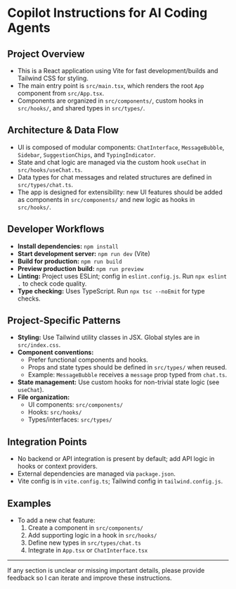 # Copilot Instructions for AI Coding Agents

## Project Overview
- This is a React application using Vite for fast development/builds and Tailwind CSS for styling.
- The main entry point is `src/main.tsx`, which renders the root `App` component from `src/App.tsx`.
- Components are organized in `src/components/`, custom hooks in `src/hooks/`, and shared types in `src/types/`.

## Architecture & Data Flow
- UI is composed of modular components: `ChatInterface`, `MessageBubble`, `Sidebar`, `SuggestionChips`, and `TypingIndicator`.
- State and chat logic are managed via the custom hook `useChat` in `src/hooks/useChat.ts`.
- Data types for chat messages and related structures are defined in `src/types/chat.ts`.
- The app is designed for extensibility: new UI features should be added as components in `src/components/` and new logic as hooks in `src/hooks/`.

## Developer Workflows
- **Install dependencies:** `npm install`
- **Start development server:** `npm run dev` (Vite)
- **Build for production:** `npm run build`
- **Preview production build:** `npm run preview`
- **Linting:** Project uses ESLint; config in `eslint.config.js`. Run `npx eslint .` to check code quality.
- **Type checking:** Uses TypeScript. Run `npx tsc --noEmit` for type checks.

## Project-Specific Patterns
- **Styling:** Use Tailwind utility classes in JSX. Global styles are in `src/index.css`.
- **Component conventions:**
  - Prefer functional components and hooks.
  - Props and state types should be defined in `src/types/` when reused.
  - Example: `MessageBubble` receives a `message` prop typed from `chat.ts`.
- **State management:** Use custom hooks for non-trivial state logic (see `useChat`).
- **File organization:**
  - UI components: `src/components/`
  - Hooks: `src/hooks/`
  - Types/interfaces: `src/types/`

## Integration Points
- No backend or API integration is present by default; add API logic in hooks or context providers.
- External dependencies are managed via `package.json`.
- Vite config is in `vite.config.ts`; Tailwind config in `tailwind.config.js`.

## Examples
- To add a new chat feature:
  1. Create a component in `src/components/`
  2. Add supporting logic in a hook in `src/hooks/`
  3. Define new types in `src/types/chat.ts`
  4. Integrate in `App.tsx` or `ChatInterface.tsx`

---

If any section is unclear or missing important details, please provide feedback so I can iterate and improve these instructions.
